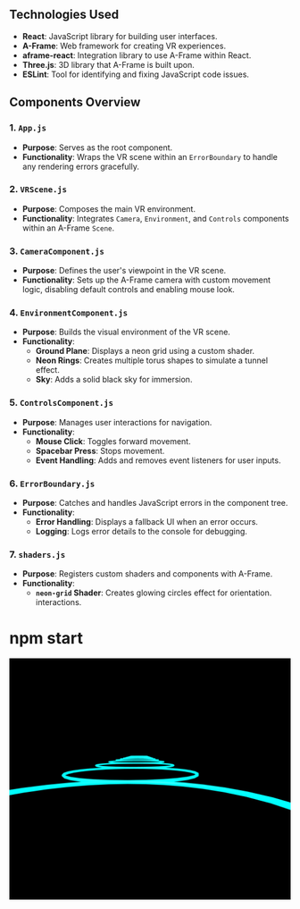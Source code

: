 
## Technologies Used

- **React**: JavaScript library for building user interfaces.
- **A-Frame**: Web framework for creating VR experiences.
- **aframe-react**: Integration library to use A-Frame within React.
- **Three.js**: 3D library that A-Frame is built upon.
- **ESLint**: Tool for identifying and fixing JavaScript code issues.

## Components Overview

### 1. `App.js`
- **Purpose**: Serves as the root component.
- **Functionality**: Wraps the VR scene within an `ErrorBoundary` to handle any rendering errors gracefully.

### 2. `VRScene.js`
- **Purpose**: Composes the main VR environment.
- **Functionality**: Integrates `Camera`, `Environment`, and `Controls` components within an A-Frame `Scene`.

### 3. `CameraComponent.js`
- **Purpose**: Defines the user's viewpoint in the VR scene.
- **Functionality**: Sets up the A-Frame camera with custom movement logic, disabling default controls and enabling mouse look.

### 4. `EnvironmentComponent.js`
- **Purpose**: Builds the visual environment of the VR scene.
- **Functionality**:
  - **Ground Plane**: Displays a neon grid using a custom shader.
  - **Neon Rings**: Creates multiple torus shapes to simulate a tunnel effect.
  - **Sky**: Adds a solid black sky for immersion.

### 5. `ControlsComponent.js`
- **Purpose**: Manages user interactions for navigation.
- **Functionality**:
  - **Mouse Click**: Toggles forward movement. 
  - **Spacebar Press**: Stops movement.
  - **Event Handling**: Adds and removes event listeners for user inputs.

### 6. `ErrorBoundary.js`
- **Purpose**: Catches and handles JavaScript errors in the component tree.
- **Functionality**:
  - **Error Handling**: Displays a fallback UI when an error occurs.
  - **Logging**: Logs error details to the console for debugging.

### 7. `shaders.js`
- **Purpose**: Registers custom shaders and components with A-Frame.
- **Functionality**:
  - **`neon-grid` Shader**: Creates glowing circles effect for orientation.
interactions.

# npm start

![VR Navigation App Screenshot](/ScreenshotVR.png)